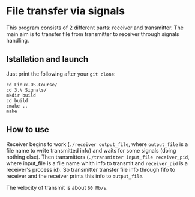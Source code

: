 # File transfer via signals

This program consists of 2 different parts: receiver and transmitter.
The main aim is to transfer file from transmitter to receiver through signals handling.

## Istallation and launch

Just print the following after your `git clone`:

```
cd Linux-OS-Course/
cd 3.\ Signals/
mkdir build
cd build
cmake ..
make
```

## How to use

Receiver begins to work (`./receiver output_file`, where `output_file` is a file name to write transmitted info) and waits for some signals (doing nothing else). 
Then transmitters (`./transmitter input_file receiver_pid`, where input_file is a file name whith info to transmit and `receiver_pid` is a receiver's process id). So transmitter transfer file info through fifo to receiver and the receiver prints this info to `output_file`.

The velocity of transmit is about `60 Mb/s`.